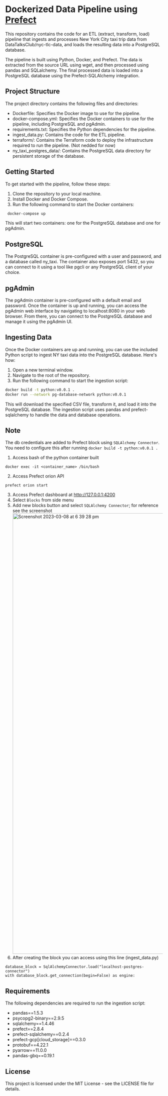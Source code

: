 # Dockerized Data Pipeline using [Prefect](https://docs.prefect.io/)
This repository contains the code for an ETL (extract, transform, load) pipeline that ingests and processes New York City taxi trip data from DataTalksClub/nyc-tlc-data, and loads the resulting data into a PostgreSQL database.

The pipeline is built using Python, Docker, and Prefect. The data is extracted from the source URL using wget, and then processed using pandas and SQLalchemy. The final processed data is loaded into a PostgreSQL database using the Prefect-SQLAlchemy integration.

## Project Structure
The project directory contains the following files and directories:

- Dockerfile: Specifies the Docker image to use for the pipeline.
- docker-compose.yml: Specifies the Docker containers to use for the pipeline, including PostgreSQL and pgAdmin.
- requirements.txt: Specifies the Python dependencies for the pipeline.
- ingest_data.py: Contains the code for the ETL pipeline.
- terraform/: Contains the Terraform code to deploy the infrastructure required to run the pipeline. (Not nedded for now)
- ny_taxi_postgres_data/: Contains the PostgreSQL data directory for persistent storage of the database.

## Getting Started
To get started with the pipeline, follow these steps:

1. Clone the repository to your local machine.
2. Install Docker and Docker Compose.
3. Run the following command to start the Docker containers:

 ```bash
  docker-compose up 
 ```

This will start two containers: one for the PostgreSQL database and one for pgAdmin.

## PostgreSQL
The PostgreSQL container is pre-configured with a user and password, and a database called ny_taxi. The container also exposes port 5432, so you can connect to it using a tool like pgcli or any PostgreSQL client of your choice.

## pgAdmin
The pgAdmin container is pre-configured with a default email and password. Once the container is up and running, you can access the pgAdmin web interface by navigating to localhost:8080 in your web browser. From there, you can connect to the PostgreSQL database and manage it using the pgAdmin UI.

## Ingesting Data
Once the Docker containers are up and running, you can use the included Python script to ingest NY taxi data into the PostgreSQL database. Here's how:

1. Open a new terminal window.
2. Navigate to the root of the repository.
3. Run the following command to start the ingestion script:

 ```bash
 docker build -t python:v0.0.1 .
 docker run --network pg-database-network python:v0.0.1
 ```

This will download the specified CSV file, transform it, and load it into the PostgreSQL database. The ingestion script uses pandas and prefect-sqlalchemy to handle the data and database operations.

## Note 
The db credentials are added to Prefect block using `SQLAlchemy Connector`. You need to configure this after running `docker build -t python:v0.0.1 .`
1. Access bash of the python container built
  ```
  docker exec -it <container_name> /bin/bash
  ```
2. Access Prefect orion API
  ```
  prefect orion start
  ```
3. Access Prefect dashboard at http://127.0.0.1:4200 
4. Select `Blocks` from side menu
5. Add new blocks button and select `SQLAlchemy Connector`; for reference see the screenshot
   <img width="1403" alt="Screenshot 2023-03-08 at 6 39 28 pm" src="https://user-images.githubusercontent.com/6215331/223654682-b9c3d9ee-0e2a-4a97-b379-cf7b46486cb5.png">
6. After creating the block you can access using this line (ingest_data.py)

  ```
  database_block = SqlAlchemyConnector.load("localhost-postgres-connector")
  with database_block.get_connection(begin=False) as engine:
  ```

## Requirements
The following dependencies are required to run the ingestion script:

- pandas==1.5.3
- psycopg2-binary==2.9.5
- sqlalchemy==1.4.46
- prefect==2.8.4
- prefect-sqlalchemy==0.2.4
- prefect-gcp[cloud_storage]==0.3.0
- protobuf==4.22.1
- pyarrow==11.0.0
- pandas-gbq==0.19.1

## License
This project is licensed under the MIT License - see the LICENSE file for details.
